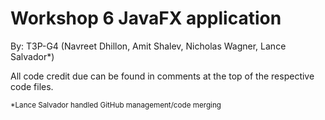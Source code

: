 # Workshop 6 JavaFX application

By: T3P-G4 (Navreet Dhillon, Amit Shalev, Nicholas Wagner, Lance Salvador*)

All code credit due can be found in comments at the top of the respective code files.

<sub>*Lance Salvador handled GitHub management/code merging